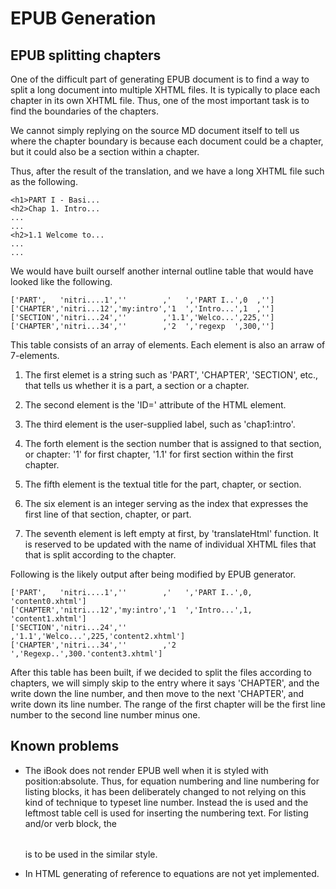 # EPUB Generation

## EPUB splitting chapters

One of the difficult part of generating EPUB document is to
find a way to split a long document into multiple XHTML files.
It is typically to place each chapter in its own XHTML file.
Thus, one of the most important task is to find the boundaries
of the chapters.

We cannot simply replying on
the source MD document itself to tell us where the chapter boundary
is because each document could be a chapter, but it could also be
a section within a chapter.

Thus, after the result of the translation, and we have a
long XHTML file such as the following.

    <h1>PART I - Basi...
    <h2>Chap 1. Intro...
    ...
    ...
    <h2>1.1 Welcome to...
    ...
    ...

We would have built ourself another internal outline table
that would have looked like the following.

    ['PART',   'nitri....1',''        ,'   ','PART I..',0  ,'']
    ['CHAPTER','nitri...12','my:intro','1  ','Intro...',1  ,'']
    ['SECTION','nitri...24',''        ,'1.1','Welco...',225,'']
    ['CHAPTER','nitri...34',''        ,'2  ','regexp  ',300,'']

This table consists of an array of elements. Each element is also an arraw of
7-elements.

  1. The first elemet is a string such as 'PART', 'CHAPTER', 'SECTION',
     etc., that tells us whether it is a part, a section or a chapter.

  2. The second element is the 'ID=' attribute of the HTML element.

  3. The third element is the user-supplied label, such as 'chap1:intro'.

  4. The forth element is the section number that is assigned to that section,
     or chapter: '1' for first chapter, '1.1' for first section within the first
     chapter.

  5. The fifth element is the textual title for the part, chapter, or section.

  6. The six element is an integer serving as the index that expresses the first
      line of that section, chapter, or part.

  7. The seventh element is left empty at first, by 'translateHtml' function.
     It is reserved to be updated with the name of individual XHTML files that
     that is split according to the chapter.

Following is the likely output after being modified by EPUB generator.

    ['PART',   'nitri....1',''        ,'   ','PART I..',0,  'content0.xhtml']
    ['CHAPTER','nitri...12','my:intro','1  ','Intro...',1,  'content1.xhtml']
    ['SECTION','nitri...24',''        ,'1.1','Welco...',225,'content2.xhtml']
    ['CHAPTER','nitri...34',''        ,'2  ','Regexp..',300.'content3.xhtml']

After this table has been built, if we decided to split the files according
to chapters, we will simply skip to the entry where it says 'CHAPTER', and
the write down the line number, and then move to the next 'CHAPTER', and
write down its line number. The range of the first chapter will be the first
line number to the second line number minus one.

## Known problems

  - The iBook does not render EPUB well when it is styled with
    position:absolute.
    Thus, for equation numbering and line numbering for listing blocks,
    it has been deliberately changed to not relying on this kind
    of technique to typeset line number. Instead the <table> is used
    and the leftmost table cell is used for inserting the numbering text.
    For listing and/or verb block, the <table> is to be used
    in the similar style.

  - In HTML generating of reference to equations are not yet 
    implemented.




